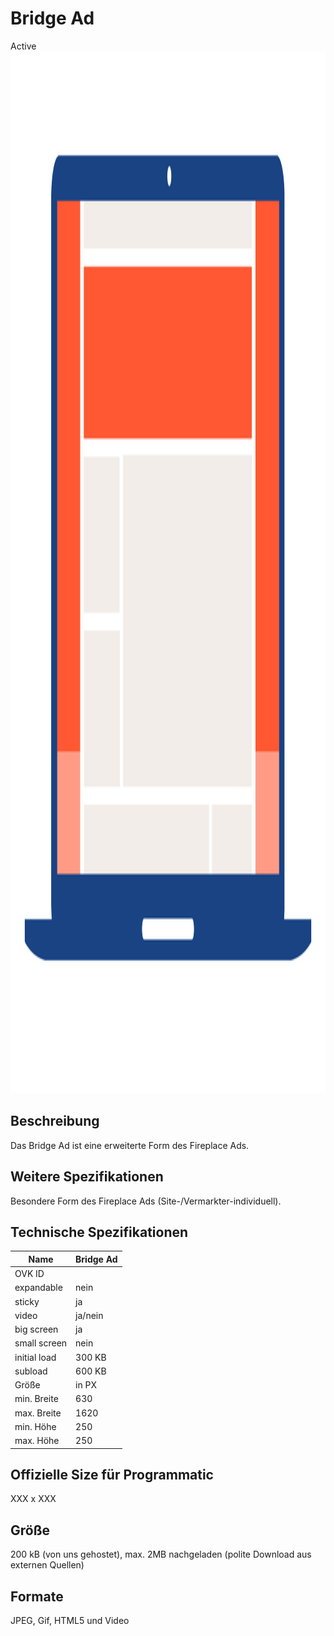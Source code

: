 # Bridge Ad
<span class="badge badge--success">Active</span>
<img width="2500" height="1667" alt="OVK_WF_Desktop_BridgeAd" src="https://github.com/BVDW-org/ovk-docusaurus/blob/main/ovk/static/img/formats/OVK_WF_Desktop_BridgeAd.png?raw=true" />


## Beschreibung
Das Bridge Ad ist eine erweiterte Form des Fireplace Ads.

## Weitere Spezifikationen
Besondere Form des Fireplace Ads (Site-/Vermarkter-individuell).

## Technische Spezifikationen

| Name           | Bridge Ad    |
|----------------|--------------|
| OVK ID         |              |
| expandable     | nein         |
| sticky         | ja           |
| video          | ja/nein      |
| big screen     | ja           |
| small screen   | nein         |
| initial load   | 300 KB       |
| subload        | 600 KB       |
| Größe          | in PX        |
| min. Breite    | 630          |
| max. Breite    | 1620         |
| min. Höhe      | 250          |
| max. Höhe      | 250          |

## Offizielle Size für Programmatic
XXX x XXX

## Größe
200 kB (von uns gehostet), max. 2MB nachgeladen (polite Download aus externen Quellen)

## Formate
JPEG, Gif, HTML5 und Video
